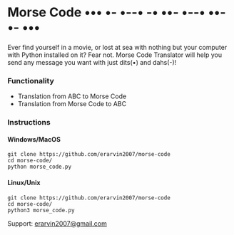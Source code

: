 # Morse Code •••   •-   •--•   -•   ••-       •--•   ••-   •-   •••

Ever find yourself in a movie, or lost at sea with nothing but your computer with Python installed on it? Fear not. Morse Code Translator will help you send any message you want with just dits(•) and dahs(-)!

### Functionality
- Translation from ABC to Morse Code
- Translation from Morse Code to ABC


### Instructions

#### Windows/MacOS
```
git clone https://github.com/erarvin2007/morse-code
cd morse-code/
python morse_code.py
```

#### Linux/Unix
```
git clone https://github.com/erarvin2007/morse-code
cd morse-code/
python3 morse_code.py
```

Support: erarvin2007@gmail.com
